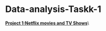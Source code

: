 # Data-analysis-Taskk-1
**[Project 1:Netflix movies and TV Shows](https://github.com/nafiya1236/Data-analysis-Taskk-1/blob/main/netflix_titles.csv)**\
